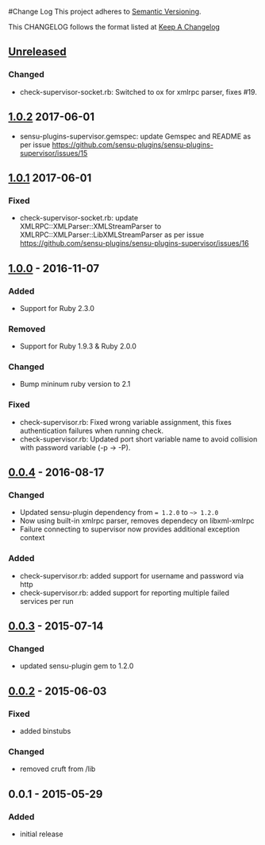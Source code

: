 #Change Log
This project adheres to [Semantic Versioning](http://semver.org/).

This CHANGELOG follows the format listed at [Keep A Changelog](http://keepachangelog.com/)

## [Unreleased]
### Changed
- check-supervisor-socket.rb: Switched to ox for xmlrpc parser, fixes #19.

## [1.0.2] 2017-06-01
- sensu-plugins-supervisor.gemspec: update Gemspec and README as per issue https://github.com/sensu-plugins/sensu-plugins-supervisor/issues/15

## [1.0.1] 2017-06-01
### Fixed
- check-supervisor-socket.rb: update XMLRPC::XMLParser::XMLStreamParser to XMLRPC::XMLParser::LibXMLStreamParser as per issue https://github.com/sensu-plugins/sensu-plugins-supervisor/issues/16

## [1.0.0] - 2016-11-07
### Added
- Support for Ruby 2.3.0

### Removed
- Support for Ruby 1.9.3 & Ruby 2.0.0

### Changed
- Bump mininum ruby version to 2.1

### Fixed
- check-supervisor.rb: Fixed wrong variable assignment, this fixes authentication failures when running check.
- check-supervisor.rb: Updated port short variable name to avoid collision with password variable (-p -> -P).

## [0.0.4] - 2016-08-17
### Changed
- Updated sensu-plugin dependency from `= 1.2.0` to `~> 1.2.0`
- Now using built-in xmlrpc parser, removes dependecy on libxml-xmlrpc
- Failure connecting to supervisor now provides additional exception context

### Added
- check-supervisor.rb: added support for username and password via http
- check-supervisor.rb: added support for reporting multiple failed services per run

## [0.0.3] - 2015-07-14
### Changed
- updated sensu-plugin gem to 1.2.0

## [0.0.2] - 2015-06-03
### Fixed
- added binstubs

### Changed
- removed cruft from /lib

## 0.0.1 - 2015-05-29
### Added
- initial release

[Unreleased]: https://github.com/sensu-plugins/sensu-plugins-supervisor/compare/1.0.2...HEAD
[1.0.2]: https://github.com/sensu-plugins/sensu-plugins-supervisor/compare/1.0.1...1.0.2
[1.0.1]: https://github.com/sensu-plugins/sensu-plugins-supervisor/compare/1.0.0...1.0.1
[1.0.0]: https://github.com/sensu-plugins/sensu-plugins-supervisor/compare/0.0.4...1.0.0
[0.0.4]: https://github.com/sensu-plugins/sensu-plugins-supervisor/compare/0.0.3...0.0.4
[0.0.3]: https://github.com/sensu-plugins/sensu-plugins-supervisor/compare/0.0.2...0.0.3
[0.0.2]: https://github.com/sensu-plugins/sensu-plugins-supervisor/compare/0.0.1...0.0.2
